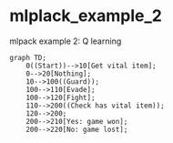 # mlplack_example_2

mlpack example 2: Q learning

```mermaid
graph TD;
    0((Start))-->10[Get vital item];
    0-->20[Nothing];
    10-->100((Guard));
    100-->110[Evade];
    100-->120[Fight];
    110-->200((Check has vital item));
    120-->200;
    200-->210[Yes: game won];
    200-->220[No: game lost];
```

